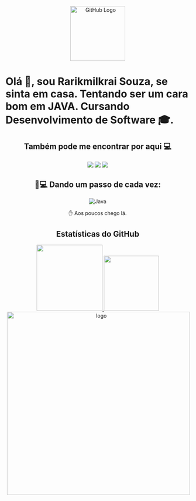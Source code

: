 
<div align="center">
<img src="https://github.com/tassiotfc/tassiotfc/blob/main/octo.gif" alt="GitHub Logo" width="150" height="150" />
</div>

# Olá 👋, sou Rarikmilkrai Souza, se sinta em casa. Tentando ser um cara bom em JAVA. Cursando Desenvolvimento de Software 🎓.
<div  align="center">
<h2>

 Também pode me encontrar por aqui 💻
 </h2>
</div>
<div  align="center">
  <a href="https://instagram.com/rarikmilkraisouza/" target="_blank"><img src="https://img.shields.io/badge/-Instagram-%23E4405F?style=for-the-badge&logo=instagram&logoColor=white" target="_blank"></a>
  <a href = "mailto:rarikmilkrai05@gmail.com"><img src="https://img.shields.io/badge/-Gmail-%23333?style=for-the-badge&logo=gmail&logoColor=white" target="_blank"></a>
  <a href="https://www.linkedin.com/in/rarikmilkrai-souza-94964173/" target="_blank"><img src="https://img.shields.io/badge/-LinkedIn-%230077B5?style=for-the-badge&logo=linkedin&logoColor=white" target="_blank"></a> 

 ## 🚀💻 Dando um passo de cada vez:
 
![Java](https://img.shields.io/badge/Java-ED8B00?style=for-the-badge&logo=java&logoColor=white)
  
✋ Aos poucos chego lá.
 
## Estatísticas do GitHub
  
 <div align="center">
  <a href="https://github.com/rarikmilkrai">
  <img height="180em" src="https://github-readme-stats.vercel.app/api?username=rarikmilkrai&show_icons=true&theme=radical&include_all_commits=true&count_private=true"/>
  <img height="150em" src="https://github-readme-stats.vercel.app/api/top-langs/?username=rarikmilkrai&layout=compact&langs_count=7&theme=radical"/>
 </div>

  <img src="https://media.giphy.com/media/SWoSkN6DxTszqIKEqv/giphy.gif" min-width="400px" max-width="400px" width="500px" align="right" alt="logo"> 
 
